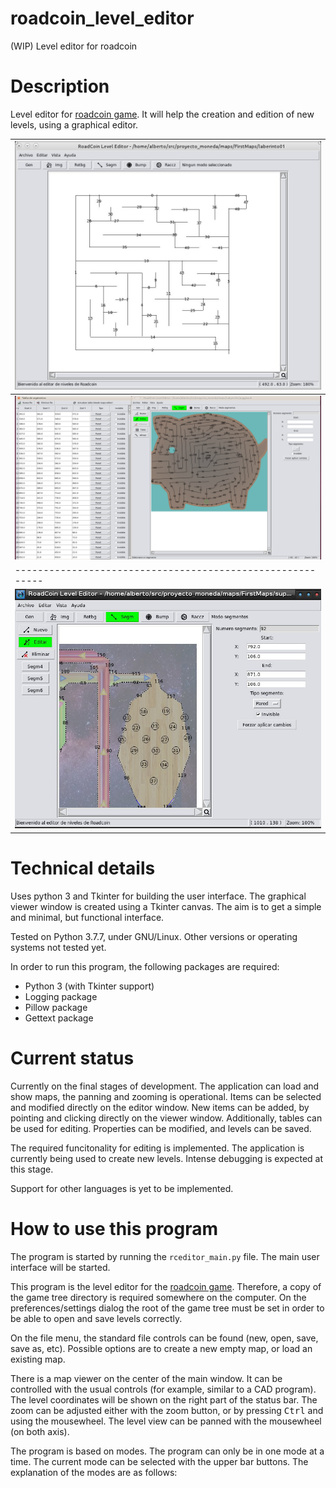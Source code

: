 # roadcoin_level_editor
(WIP) Level editor for roadcoin

# Description

Level editor for [roadcoin game](https://github.com/AlCastilloBa/roadcoin). It will help the creation and edition of new levels, using a graphical editor.

| ![Screenshot_001](/images/screenshots/screenshot_001.png) |
|---------------------------------------------------------- |
|![Screenshot_003](/images/screenshots/screenshot_003.png)  |
| ----------------------------------------------------------|
| ![Screenshot_002](/images/screenshots/screenshot_002.png) | 

# Technical details

Uses python 3 and Tkinter for building the user interface. The graphical viewer window is created using a Tkinter canvas. The aim is to get a simple and minimal, but functional interface.

Tested on Python 3.7.7, under GNU/Linux. Other versions or operating systems not tested yet.

In order to run this program, the following packages are required:
* Python 3 (with Tkinter support)
* Logging package
* Pillow package
* Gettext package

# Current status

Currently on the final stages of development. The application can load and show maps, the panning and zooming is operational. Items can be selected and modified directly on the editor window. New items can be added, by pointing and clicking directly on the viewer window. Additionally, tables can be used for editing. Properties can be modified, and levels can be saved.

The required funcitonality for editing is implemented. The application is currently being used to create new levels. Intense debugging is expected at this stage.

Support for other languages is yet to be implemented.

# How to use this program

The program is started by running the ```rceditor_main.py``` file. The main user interface will be started.

This program is the level editor for the [roadcoin game](https://github.com/AlCastilloBa/roadcoin). Therefore, a copy of the game tree directory is required somewhere on the computer. On the preferences/settings dialog the root of the game tree must be set in order to be able to open and save levels correctly.

On the file menu, the standard file controls can be found (new, open, save, save as, etc). Possible options are to create a new empty map, or load an existing map.

There is a map viewer on the center of the main window. It can be controlled with the usual controls (for example, similar to a CAD program). The level coordinates will be shown on the right part of the status bar. The zoom can be adjusted either with the zoom button, or by pressing <kbd>Ctrl</kbd> and using the mousewheel. The level view can be panned with the mousewheel (on both axis).

The program is based on modes. The program can only be in one mode at a time. The current mode can be selected with the upper bar buttons. The explanation of the modes are as follows:



